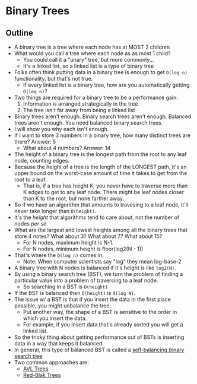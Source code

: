 # Binary Trees

## Outline

- A binary tree is a tree where each node has at MOST 2 children
- What would you call a tree where each node as as most 1 child?
  - You could call it a "unary" tree, but more commonly...
  - It's a linked list, so a linked list is a type of binary tree
- Folks often think putting data in a binary tree is enough to get `O(log n)` functionality, but that's not true.
  - If every linked list is a binary tree, how are you automatically getting `O(log n)`?
- Two things are required for a binary tree to be a performance gain:
  1. Information is arranged strategically in the tree
  2. The tree isn't far away from being a linked list
- Binary trees aren't enough. Binary search trees aren't enough. Balanced trees aren't enough. You need balanced binary search trees.
- I will show you why each isn't enough.
- If I want to store 3 numbers in a binary tree, how many distinct trees are there? Answer: 5
  - What about 4 numbers? Answer: 14
- The height of a binary tree is the longest path from the root to any leaf node, counting edges.
- Because the height of a tree is the length of the LONGEST path, it's an upper bound on the worst-case amount of time it takes to get from the root to a leaf.
  - That is, if a tree has height K, you never have to traverse more than K edges to get to any leaf node. There might be leaf nodes closer than K to the root, but none farther away.
- So if we have an algorithm that amounts to travesing to a leaf node, it'll never take longer than `O(height)`.
- It's the *height* that algorithms tend to care about, not the number of nodes *per se*.
- What are the largest and lowest heights among all the binary trees that store 4 notes? What about 3? What about 7? What about 15?
  - For N nodes, maximum height is N-1.
  - For N nodes, minimum height is floor(log2(N - 1))
- That's where the `O(log n)` comes in.
  - Note: When computer scientists say "log" they mean log-base-2
- A binary tree with N nodes is balanced if it's height is like `log2(N)`.
- By using a binary search tree (BST), we turn the problem of finding a particular value into a problem of traversing to a leaf node.
  - So searching in a BST is `O(height)`
- If the BST is balanced then `O(height)` is `O(log N)`.
- The issue w/ a BST is that if you insert the data in the first place possible, you might unbalance the tree.
  - Put another way, the shape of a BST is sensitive to the order in which you insert the data.
  - For example, if you insert data that's already sorted you will get a linked list.
- So the tricky thing about getting performance out of BSTs is inserting data in a way that keeps it balanced.
- In general, this type of balanced BST is called a [self-balancing binary search tree](https://en.wikipedia.org/wiki/Self-balancing_binary_search_tree).
- Two common approaches are:
  - [AVL Trees](https://en.wikipedia.org/wiki/AVL_tree)
  - [Red-Blak Trees](https://en.wikipedia.org/wiki/Red%E2%80%93black_tree)

